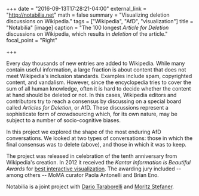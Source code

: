 +++
date = "2016-09-13T17:28:21-04:00"
external_link = "http://notabilia.net"
math = false
summary = "Visualizing deletion discussions on Wikipedia."
tags = ["Wikipedia", "AfD", "visualization"]
title = "Notabilia"
[image]
  caption = "The 100 longest _Article for Deletion_ discussions on Wikipedia, which results in _deletion_ of the article."
  focal_point = "Right"

+++

Every day thousands of new entries are added to Wikipedia. While many contain
useful information, a large fraction is about content that does not meet
Wikipedia's inclusion standards. Examples include spam, copyrighted content,
and vandalism. However, since the encyclopedia tries to cover the sum of all
human knowledge, often it is hard to decide whether the content at hand should
be deleted or not. In this cases, Wikipedia editors and contributors try to
reach a consensus by discussing on a special board called _Articles for
Deletion_, or AfD. These discussions represent a sophisticate form of
crowdsourcing which, for its own nature, may be subject to a number of
socio-cognitive biases.

In this project we explored the shape of the most enduring AfD conversations.
We looked at two types of conversations: those in which the final consensus was
to delete (above), and those in which it was to keep. 

The project was released in celebration of the tenth anniversary from
Wikipedia's creation. In 2012 it received the _Kantar Information is
Beautiful Awards_  for [best interactive
visualization](//www.informationisbeautifulawards.com/showcase/443-notabilia).
The awarding jury included -- among others -- MoMA curator Paola
Antonelli and Brian Eno.

Notabilia is a joint project with [Dario Taraborelli](//nitens.org/) and
[Moritz Stefaner](//truth-and-beauty.net/). 
